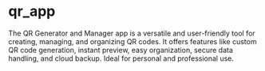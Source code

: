 # qr_app
The QR Generator and Manager app is a versatile and user-friendly tool for creating, managing, and organizing QR codes. It offers features like custom QR code generation, instant preview, easy organization, secure data handling, and cloud backup. Ideal for personal and professional use.
